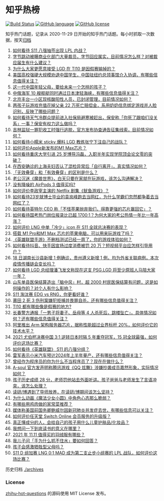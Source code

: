 # 知乎热榜
[![Build Status](https://github.com/ToWeLong/zhihu-hot-questions/workflows/CI/badge.svg)](https://github.com/ToWeLong/zhihu-hot-questions/actions)
[![GitHub language](https://img.shields.io/badge/language-golang-orange.svg)](https://golang.org/)
[![GitHub license](https://img.shields.io/github/license/ToWeLong/zhihu-hot-questions)](https://github.com/ToWeLong/zhihu-hot-questions/blob/main/LICENSE)

知乎热门话题，记录从 2020-11-29 日开始的知乎热门话题。每小时抓取一次数据，按天[归档](./archives)

<!-- BEGIN -->

1. [如何看待 S11 八强抽签出现 LPL 内战？](https://www.zhihu.com/question/492937644)
1. [字节跳动被曝商业化部门大量裁员，字节回应属实，目前情况怎么样？对被裁应届生有什么建议？](https://www.zhihu.com/question/492696333)
1. [为什么大家更愿意接受 LGD 在 TI10 是因假赛输掉的？](https://www.zhihu.com/question/493028517)
1. [美国高校强硬大规模劝退中国学生，中国驻纽约总领事馆介入协调，有哪些信息值得关注？](https://www.zhihu.com/question/493084174)
1. [这一代中国年轻父母，要给未来一个怎样的孩子？](https://www.zhihu.com/question/493020729)
1. [中俄海军 10 艘舰艇同时通过日本津轻海峡，有哪些信息值得关注？](https://www.zhihu.com/question/493214257)
1. [北京丰台一小区现核酸阳性人员，已封闭管理，目前情况如何？](https://www.zhihu.com/question/493221092)
1. [两孩子玩游戏充值花掉父亲 22 万死亡赔偿金，系用奶奶信息绑定游戏并人脸识别，反映了哪些问题？](https://www.zhihu.com/question/493105377)
1. [如何看待天气冷群众提前进入社保局避寒被赶出，保安称「你死了跟咱们没关系」一事？保安有权力这么做吗？](https://www.zhihu.com/question/492940072)
1. [吉林监狱一罪犯收工时强行逃脱，官方发布协查通告征集线索，目前情况如何？](https://www.zhihu.com/question/493212839)
1. [如何看待小糯米 sticky 爆料 LGD 教练张宁下注自己的战队？](https://www.zhihu.com/question/492996721)
1. [如何评价Apple新发布的M1 Max芯片？](https://www.zhihu.com/question/493188474)
1. [如何看待重庆大学引进 25 岁博导冯磊，入职半年实现学院顶会论文零的突破？](https://www.zhihu.com/question/492917683)
1. [在西安确诊的上海夫妇否认了混检异常后「自行离开」，真实情况如何？](https://www.zhihu.com/question/493167856)
1. [「无效叠穿」和「有效叠穿」的区别是什么？](https://www.zhihu.com/question/485023535)
1. [老公沉迷《魔兽世界》，白天只要在家就在玩游戏，该怎么沟通解决？](https://www.zhihu.com/question/492997580)
1. [没有降噪的 AirPods 3 值得买吗?](https://www.zhihu.com/question/492130924)
1. [如何评价李政宰主演的 Netflix 剧集《鱿鱼游戏》？](https://www.zhihu.com/question/487370418)
1. [如何看待23岁就博士毕业的袁岚峰跑去当网红，为什么学霸们忽然都争着去当网红了？](https://www.zhihu.com/question/487518051)
1. [如何看待英特尔 CEO 称「不怪苹果抛弃我们，得靠更强的芯片赢回它」？](https://www.zhihu.com/question/493037936)
1. [如何看待国考热门岗位报录比已超 1700:1？为何大家的考公热情一年比一年高涨？](https://www.zhihu.com/question/492946553)
1. [如何评价 LNG 中单「冷少」icon 在 S11 全球总决赛的表现？](https://www.zhihu.com/question/493158379)
1. [搭载 M1 Pro和M1 Max 芯片的苹果电脑，可以用来玩游戏了吗？](https://www.zhihu.com/question/493188575)
1. [《英雄联盟手游》不删档测试已经一周了，你的游戏体验如何？](https://www.zhihu.com/question/493124889)
1. [如何看待抖音、快手因宣扬过度消费被罚 20 万？短视频平台应怎样引导用户？](https://www.zhihu.com/question/493077358)
1. [18 日湖南长沙县新增 1 例确诊，贵州遵义新增 1 例，均为外省关联病例，本次疫情传播链会变长吗？](https://www.zhihu.com/question/493204156)
1. [如何看待 LGD 总经理潘飞发文称现在这支 PSG.LGD 将至少原班人马陪大家一年？](https://www.zhihu.com/question/493155809)
1. [山东单县医保结算造出「脑中风」村，超 2000 村民医保结算有问题，这是如何操作的？对个人有什么影响？](https://www.zhihu.com/question/493036065)
1. [S11 淘汰赛 EDG vs RNG，你更看好谁？](https://www.zhihu.com/question/493195159)
1. [莆田 2 死 3 伤刑案嫌犯拒捕并畏罪自杀，还有哪些信息值得关注？](https://www.zhihu.com/question/493129136)
1. [TI10 都有哪些像是假赛的地方?](https://www.zhihu.com/question/492997205)
1. [长春警方通报「一男子将妻子、岳母等 4 人杀死后，跳楼坠亡」，具体情况如何？还有哪些信息值得关注？](https://www.zhihu.com/question/493043441)
1. [阿里推出 Arm 架构服务器芯片，据称性能超过业界标杆 20%，如何评价它的技术水平？](https://www.zhihu.com/question/493230479)
1. [2021 尤伯杯决赛中国 3:1 逆转日本时隔 5 年重夺冠军，15 冠全球最强，如何评价这场比赛？](https://www.zhihu.com/question/492773072)
1. [如何看待《英雄联盟》 S11 的八强分组？](https://www.zhihu.com/question/493195063)
1. [雷军表示小米汽车预计2024年上半年量产，还有哪些信息值得关注？](https://www.zhihu.com/question/493240374)
1. [曾经作为程序员的你为什么不当程序员了？现在在做什么？](https://www.zhihu.com/question/22716637)
1. [A-soul 官方发声明称腾讯游戏《QQ 炫舞》涉嫌抄袭成员嘉然形象，实际情况如何？](https://www.zhihu.com/question/493172617)
1. [孩子历史成绩 28 分，老师罚他站去外面听讲。孩子爸爸与老师发生了言语冲突，该怎么处理？](https://www.zhihu.com/question/492188896)
1. [读研/博遇到了导师放养，在读研/博期间该怎么坚持？](https://www.zhihu.com/question/492954057)
1. [为什么动画《魔法少女小圆》中角色心态那么脆弱？](https://www.zhihu.com/question/492693787)
1. [有哪些用鸡肉做的家常菜推荐？](https://www.zhihu.com/question/491901138)
1. [媒体称美国前国务卿鲍威尔因新冠肺炎并发症去世，有哪些信息可以关注？](https://www.zhihu.com/question/493150133)
1. [如何评价任天堂 Switch Online 会员服务的升级版？](https://www.zhihu.com/question/492657568)
1. [真正懂成分的人，会给自己的孩子用什么儿童护肤品/化妆品？](https://www.zhihu.com/question/491412477)
1. [我想问一下到底读书的意义在哪里？](https://www.zhihu.com/question/483898479)
1. [2021 年 11.11 值得买的羽绒服有哪些？](https://www.zhihu.com/question/491250287)
1. [我儿子问「手为什么抓不住水」要如何回答？](https://www.zhihu.com/question/21734798)
1. [孩子会感激牺牲型父母吗？](https://www.zhihu.com/question/484341697)
1. [S11 D 组加赛 LNG 0:1 MAD 成为第二支止步小组赛的 LPL 战队，如何评价这场比赛？](https://www.zhihu.com/question/493190085)

<!-- END -->

历史归档 [./archives](./archives)


### License
[zhihu-hot-questions](https://github.com/towelong/zhihu-hot-questions) 的源码使用 MIT License 发布。